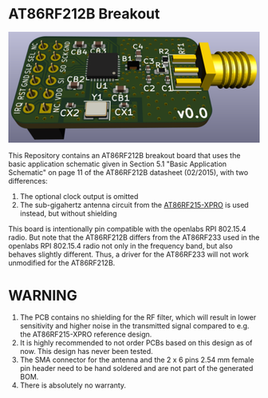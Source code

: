 AT86RF212B Breakout
===================

![Image of an AT86RF212B Breakout Board](at86rf212b-breakout.png)

This Repository contains an AT86RF212B breakout board that uses the basic
application schematic given in Section 5.1 "Basic Application Schematic" on
page 11 of the AT86RF212B datasheet (02/2015), with two differences:

1. The optional clock output is omitted
2. The sub-gigahertz antenna circuit from the [AT86RF215-XPRO](https://static5.arrow.com/pdfs/2015/6/30/10/21/54/282/atm_/manual/251atreb215-xpro_design_documentation.pdf)
   is used instead, but without shielding

This board is intentionally pin compatible with the openlabs RPI 802.15.4
radio. But note that the AT86RF212B differs from the AT86RF233 used in the
openlabs RPI 802.15.4 radio not only in the frequency band, but also behaves
slightly different. Thus, a driver for the AT86RF233 will not work unmodified
for the AT86RF212B.

WARNING
=======

1. The PCB contains no shielding for the RF filter, which will result in lower
   sensitivity and higher noise in the transmitted signal compared to e.g. the
   AT86RF215-XPRO reference design.
2. It is highly recommended to not order PCBs based on this design as of now.
   This design has never been tested.
3. The SMA connector for the antenna and the 2 x 6 pins 2.54 mm female pin
   header need to be hand soldered and are not part of the generated BOM.
4. There is absolutely no warranty.
